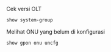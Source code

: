 Cek versi OLT
```bash
show system-group
```
Melihat ONU yang belum di konfigurasi
```bash
show gpon onu uncfg
```
